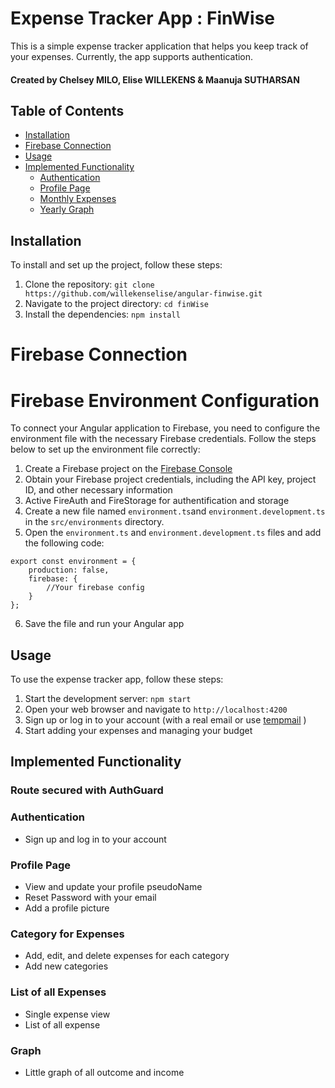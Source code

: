 # Expense Tracker App : FinWise 

This is a simple expense tracker application that helps you keep track of your expenses. Currently, the app supports authentication.

#### Created by Chelsey MILO, Elise WILLEKENS & Maanuja SUTHARSAN

## Table of Contents

- [Installation](#installation)
- [Firebase Connection](#firebase-connection)
- [Usage](#usage)
- [Implemented Functionality](#implemented-functionality)
    - [Authentication](#authentication)
    - [Profile Page](#profile-page)
    - [Monthly Expenses](#monthly-expenses)
    - [Yearly Graph](#yearly-graph)

## Installation

To install and set up the project, follow these steps:

1. Clone the repository: `git clone https://github.com/willekenselise/angular-finwise.git`
2. Navigate to the project directory: `cd finWise`
3. Install the dependencies: `npm install`

# Firebase Connection

# Firebase Environment Configuration

To connect your Angular application to Firebase, you need to configure the environment file with the necessary Firebase credentials. Follow the steps below to set up the environment file correctly:

1. Create a Firebase project on the [Firebase Console](https://console.firebase.google.com/)
2. Obtain your Firebase project credentials, including the API key, project ID, and other necessary information
3. Active FireAuth and FireStorage for authentification and storage
4. Create a new file named `environment.ts`and `environment.development.ts` in the `src/environments` directory.
5. Open the `environment.ts` and `environment.development.ts` files and add the following code:

```
export const environment = {
    production: false,
    firebase: {
        //Your firebase config
    }
};
```
6. Save the file and run your Angular app


## Usage

To use the expense tracker app, follow these steps:

1. Start the development server: `npm start`
2. Open your web browser and navigate to `http://localhost:4200`
3. Sign up or log in to your account (with a real email or use  [tempmail](https://temp-mail.org/fr/) )
4. Start adding your expenses and managing your budget

## Implemented Functionality

### Route secured with AuthGuard

### Authentication

- Sign up and log in to your account

### Profile Page

- View and update your profile pseudoName
- Reset Password with your email
- Add a profile picture

### Category for Expenses

- Add, edit, and delete expenses for each category
- Add new categories

### List of all Expenses

- Single expense view
- List of all expense

### Graph

- Little graph of all outcome and income
